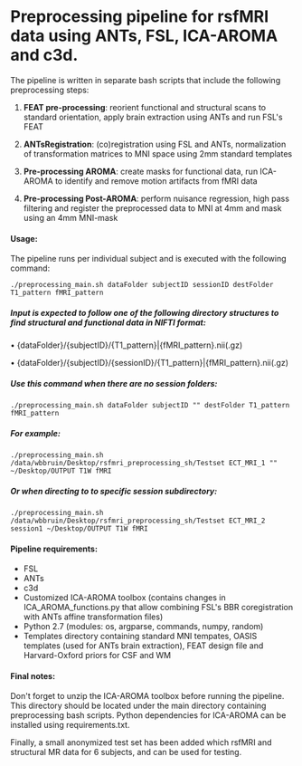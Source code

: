 # Preprocessing pipeline for rsfMRI data using ANTs, FSL, ICA-AROMA and c3d.

The pipeline is written in separate bash scripts that include the following preprocessing steps:

1. **FEAT pre-processing**: reorient functional and structural scans to standard orientation, apply brain extraction using ANTs and run FSL's FEAT

2. **ANTsRegistration**: (co)registration using FSL and ANTs, normalization of transformation matrices to MNI space using 2mm standard templates

3. **Pre-processing AROMA**: create masks for functional data, run ICA-AROMA to identify and remove motion artifacts from fMRI data

4. **Pre-processing Post-AROMA**: perform nuisance regression, high pass filtering and register the preprocessed data to MNI at 4mm and mask using an 4mm MNI-mask



#### Usage:

The pipeline runs per individual subject and is executed with the following command:

`./preprocessing_main.sh dataFolder subjectID sessionID destFolder T1_pattern fMRI_pattern`

##### Input is expected to follow one of the following directory structures to find structural and functional data in NIFTI format:

• {dataFolder}/{subjectID}/{T1_pattern}|{fMRI_pattern}.nii(.gz)

• {dataFolder}/{subjectID}/{sessionID}/{T1_pattern}|{fMRI_pattern}.nii(.gz)


##### Use this command when there are no session folders:

`./preprocessing_main.sh dataFolder subjectID "" destFolder T1_pattern fMRI_pattern`

##### For example:

`./preprocessing_main.sh /data/wbbruin/Desktop/rsfmri_preprocessing_sh/Testset ECT_MRI_1 "" ~/Desktop/OUTPUT T1W fMRI`

##### Or when directing to to specific session subdirectory:

`./preprocessing_main.sh /data/wbbruin/Desktop/rsfmri_preprocessing_sh/Testset ECT_MRI_2 session1 ~/Desktop/OUTPUT T1W fMRI`


#### Pipeline requirements:

- FSL 
- ANTs
- c3d
- Customized ICA-AROMA toolbox (contains changes in ICA_AROMA_functions.py that allow combining FSL's BBR coregistration with ANTs affine transformation files)
- Python 2.7 (modules: os, argparse, commands, numpy, random)
- Templates directory containing standard MNI tempates, OASIS templates (used for ANTs brain extraction), FEAT design file and Harvard-Oxford priors for CSF and WM 


#### Final notes: 

Don't forget to unzip the ICA-AROMA toolbox before running the pipeline. This directory should be located under the main directory containing preprocessing bash scripts. Python dependencies for ICA-AROMA can be installed using requirements.txt.

Finally, a small anonymized test set has been added which rsfMRI and structural MR data for 6 subjects, and can be used for testing.

